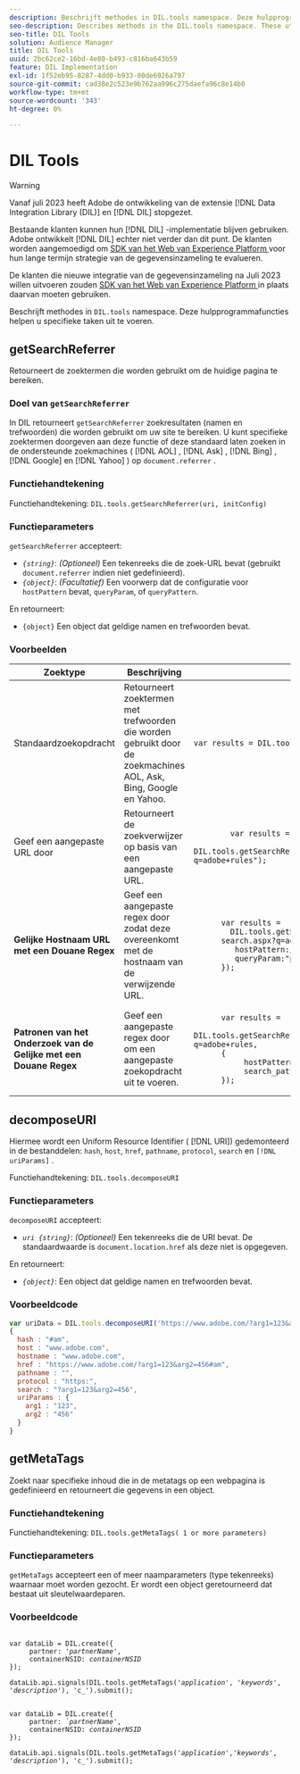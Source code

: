 ```yaml
---
description: Beschrijft methodes in DIL.tools namespace. Deze hulpprogrammafuncties helpen u specifieke taken uit te voeren.
seo-description: Describes methods in the DIL.tools namespace. These utility functions help you perform specific tasks.
seo-title: DIL Tools
solution: Audience Manager
title: DIL Tools
uuid: 2bc62ce2-16bd-4e80-b493-c816ba643b59
feature: DIL Implementation
exl-id: 1f52eb95-8287-4dd0-b933-00de6926a797
source-git-commit: cad38e2c523e9b762aa996c275daefa96c8e14b0
workflow-type: tm+mt
source-wordcount: '343'
ht-degree: 0%

---
```


# DIL Tools

>[!WARNING]
>
>Vanaf juli 2023 heeft Adobe de ontwikkeling van de extensie [!DNL Data Integration Library (DIL)] en [!DNL DIL] stopgezet.
>
>Bestaande klanten kunnen hun [!DNL DIL] -implementatie blijven gebruiken. Adobe ontwikkelt [!DNL DIL] echter niet verder dan dit punt. De klanten worden aangemoedigd om [ SDK van het Web van Experience Platform ](https://experienceleague.adobe.com/docs/experience-platform/edge/home.html?lang=en) voor hun lange termijn strategie van de gegevensinzameling te evalueren.
>
>De klanten die nieuwe integratie van de gegevensinzameling na Juli 2023 willen uitvoeren zouden [ SDK van het Web van Experience Platform ](https://experienceleague.adobe.com/docs/experience-platform/edge/home.html?lang=en) in plaats daarvan moeten gebruiken.

Beschrijft methodes in `DIL.tools` namespace. Deze hulpprogrammafuncties helpen u specifieke taken uit te voeren.

<!-- 

c_dil_functions.xml

 -->

## getSearchReferrer

Retourneert de zoektermen die worden gebruikt om de huidige pagina te bereiken.

<!-- 

r_dil_get_search_referrer.xml

 -->

### Doel van `getSearchReferrer`

In DIL retourneert `getSearchReferrer` zoekresultaten (namen en trefwoorden) die worden gebruikt om uw site te bereiken. U kunt specifieke zoektermen doorgeven aan deze functie of deze standaard laten zoeken in de ondersteunde zoekmachines ( [!DNL AOL] , [!DNL Ask] , [!DNL Bing] , [!DNL Google] en [!DNL Yahoo] ) op `document.referrer` .

### Functiehandtekening

Functiehandtekening: `DIL.tools.getSearchReferrer(uri, initConfig)`

### Functieparameters

`getSearchReferrer` accepteert:

* *`{string}`*: *(Optioneel)* Een tekenreeks die de zoek-URL bevat (gebruikt `document.referrer` indien niet gedefinieerd).
* *`{object}`*: *(Facultatief)* Een voorwerp dat de configuratie voor `hostPattern` bevat, `queryParam`, of `queryPattern`.

En retourneert:

* `{object}` Een object dat geldige namen en trefwoorden bevat.

### Voorbeelden

<table id="table_D035276601EC428295E4D619F05BB8D0"> 
 <thead> 
  <tr> 
   <th> Zoektype </th> 
   <th> Beschrijving </th> 
   <th> Codevoorbeeld </th> 
  </tr> 
 </thead>
 <tbody> 
  <tr> 
   <td> Standaardzoekopdracht</td> 
   <td> Retourneert zoektermen met trefwoorden die worden gebruikt door de zoekmachines AOL, Ask, Bing, Google en Yahoo. </td> 
   <td>
      <code>var&nbsp;results&nbsp;=&nbsp;DIL.tools.getSearchReferrer();</code> 
  </td>
  </tr> 
  <tr> 
   <td>Geef een aangepaste URL door</td> 
   <td>Retourneert de zoekverwijzer op basis van een aangepaste URL.</td> 
   <td> 
  <code>
        var&nbsp;results&nbsp;= 
        DIL.tools.getSearchReferrer("https://www.ehow.com/search.aspx?q=adobe+rules");
  </code>
</td> 
  </tr> 
  <tr> 
   <td> <b> Gelijke Hostnaam URL met een Douane Regex </b></td> 
   <td> Geef een aangepaste regex door zodat deze overeenkomt met de hostnaam van de verwijzende URL. </td> 
   <td> 
  <code>
      var results = 
        DIL.tools.getSearchReferrer("https://www.ehow.com/
      search.aspx?q=adobe+rules",&lbrace; 
      &nbsp;&nbsp;&nbsp;hostPattern:/ehow\./, 
      &nbsp;&nbsp;&nbsp;queryParam:"p" 
      &rbrace;); 
  </code>
  </td></tr> 
  <tr> 
   <td> <b> Patronen van het Onderzoek van de Gelijke met een Douane Regex </b> </td> 
   <td> Geef een aangepaste regex door om een aangepaste zoekopdracht uit te voeren. </td> 
   <td> 
    <code>
      var&nbsp;results&nbsp;= 
      DIL.tools.getSearchReferrer("https://www.ehow.com/search.aspx?q=adobe+rules,
      &lbrace;
        &nbsp;&nbsp;&nbsp;hostPattern:/ehow\./, 
        &nbsp;&nbsp;&nbsp;search_pattern:/[&amp;\?]p=([^&amp;]+/ 
      &rbrace;);
    </code>
   </td> 
  </tr> 
 </tbody> 
</table>

## decomposeURI

Hiermee wordt een Uniform Resource Identifier ( [!DNL URI]) gedemonteerd in de bestanddelen: `hash`, `host`, `href`, `pathname`, `protocol`, `search` en `[!DNL uriParams]` .

<!-- 

r_dil_decompose.xml

 -->

Functiehandtekening: `DIL.tools.decomposeURI`

### Functieparameters

`decomposeURI` accepteert:

* *`uri {string}`*: *(Optioneel)* Een tekenreeks die de URI bevat. De standaardwaarde is `document.location.href` als deze niet is opgegeven.

En retourneert:

* *`{object}`*: Een object dat geldige namen en trefwoorden bevat.

### Voorbeeldcode


```javascript
var uriData = DIL.tools.decomposeURI('https://www.adobe.com/?arg1=123&arg2=456#am'); 
{ 
  hash : "#am", 
  host : "www.adobe.com", 
  hostname : "www.adobe.com", 
  href : "https://www.adobe.com/?arg1=123&arg2=456#am", 
  pathname : "", 
  protocol : "https:", 
  search : "?arg1=123&arg2=456", 
  uriParams : { 
    arg1 : "123", 
    arg2 : "456" 
  } 
}
```

## getMetaTags

Zoekt naar specifieke inhoud die in de metatags op een webpagina is gedefinieerd en retourneert die gegevens in een object.

<!-- 

r_dil_get_metatags.xml

 -->

### Functiehandtekening

Functiehandtekening: `DIL.tools.getMetaTags( 1 or more parameters)`

### Functieparameters

`getMetaTags` accepteert een of meer naamparameters (type tekenreeks) waarnaar moet worden gezocht. Er wordt een object geretourneerd dat bestaat uit sleutelwaardeparen.

### Voorbeeldcode

<pre class="javascript"><code>
var dataLib = DIL.create(&lbrace; 
     partner: '<i>partnerName'</i>, 
     containerNSID: <i>containerNSID</i> 
&rbrace;); 

dataLib.api.signals(DIL.tools.getMetaTags('<i>application</i>', '<i>keywords</i>',  '<i>description</i>'), 'c_').submit();
</code></pre>

<pre><code>
var dataLib = DIL.create(&lbrace; 
     partner: <i>&grave;partnerName'</i>, 
     containerNSID: <i>containerNSID</i> 
&rbrace;); 

dataLib.api.signals(DIL.tools.getMetaTags('<i>application</i>','<i>keywords</i>', '<i>description</i>'), 'c_').submit();
</code></pre>
